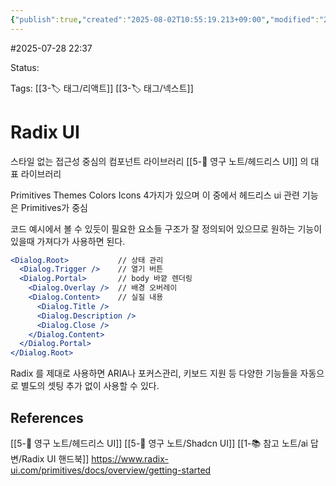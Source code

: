 ```yaml
---
{"publish":true,"created":"2025-08-02T10:55:19.213+09:00","modified":"2025-08-04T12:53:26.874+09:00","cssclasses":""}
---
```


#2025-07-28 22:37

Status: 

Tags: [[3-🏷️ 태그/리액트]] [[3-🏷️ 태그/넥스트]]

# Radix UI
스타일 없는 접근성 중심의 컴포넌트 라이브러리
[[5-💎 영구 노트/헤드리스 UI]] 의 대표 라이브러리

Primitives Themes Colors Icons 4가지가 있으며 이 중에서 헤드리스 ui 관련 기능은 Primitives가 중심

코드 예시에서 볼 수 있듯이 필요한 요소들 구조가 잘 정의되어 있으므로 원하는 기능이 있을때 가져다가 사용하면 된다.
```jsx
<Dialog.Root>           // 상태 관리
  <Dialog.Trigger />    // 열기 버튼
  <Dialog.Portal>       // body 바깥 렌더링
    <Dialog.Overlay />  // 배경 오버레이
    <Dialog.Content>    // 실질 내용
      <Dialog.Title />
      <Dialog.Description />
      <Dialog.Close />
    </Dialog.Content>
  </Dialog.Portal>
</Dialog.Root>
```

Radix 를 제대로 사용하면 ARIA나 포커스관리, 키보드 지원 등 다양한 기능들을 자동으로 별도의 셋팅 추가 없이 사용할 수 있다.

## References
 [[5-💎 영구 노트/헤드리스 UI]]
 [[5-💎 영구 노트/Shadcn UI]]
 [[1-📚 참고 노트/ai 답변/Radix UI 핸드북]]
 https://www.radix-ui.com/primitives/docs/overview/getting-started
